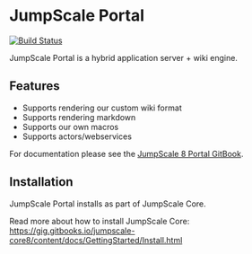 # JumpScale Portal

[![Build Status](http://ci.codescalers.com/buildStatus/icon?job=Jumpscale7-web-build)](http://ci.codescalers.com/job/Jumpscale7-web-build/)

JumpScale Portal is a hybrid application server + wiki engine.

## Features

* Supports rendering our custom wiki format
* Supports rendering markdown
* Supports our own macros
* Supports actors/webservices

For documentation please see the [JumpScale 8 Portal GitBook](https://www.gitbook.com/book/gig/jumpscale-portal8/details).


## Installation

JumpScale Portal installs as part of JumpScale Core.

Read more about how to install JumpScale Core: https://gig.gitbooks.io/jumpscale-core8/content/docs/GettingStarted/Install.html